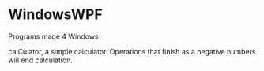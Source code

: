 # WindowsWPF
Programs made 4 Windows

calCulator, a simple calculator. Operations that finish as a negative numbers wiil end calculation.
